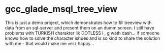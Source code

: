 # gcc_glade_msql_tree_view
This is just a demo project, which demonstrates how to fill treeview with data from an sql-server and present them on an dumm screen.
I still have problems with TURKISH charakter lik DOTLESS i , g wäth dash...
If someone knows how to solve the character ishues and is so kind to share the solution with me - that would make me verz happy...
